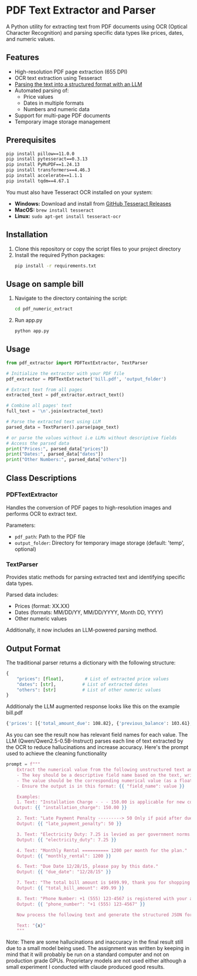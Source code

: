 # PDF Text Extractor and Parser

A Python utility for extracting text from PDF documents using OCR (Optical Character Recognition) and parsing specific data types like prices, dates, and numeric values.

## Features

- High-resolution PDF page extraction (655 DPI)
- OCR text extraction using Tesseract
- [Parsing the text into a structured format with an LLM](#output-format)
- Automated parsing of:
  - Price values
  - Dates in multiple formats
  - Numbers and numeric data
- Support for multi-page PDF documents
- Temporary image storage management

## Prerequisites

```bash
pip install pillow==11.0.0
pip install pytesseract==0.3.13
pip install PyMuPDF==1.24.13
pip install transformers==4.46.3
pip install accelerate==1.1.1
pip install tqdm==4.67.1
```

You must also have Tesseract OCR installed on your system:

- **Windows:** Download and install from [GitHub Tesseract Releases](https://github.com/UB-Mannheim/tesseract/wiki)
- **MacOS:** `brew install tesseract`
- **Linux:** `sudo apt-get install tesseract-ocr`

## Installation

1. Clone this repository or copy the script files to your project directory
2. Install the required Python packages:
   ```bash
   pip install -r requirements.txt
   ```
## Usage on sample bill

1. Navigate to the directory containing the script:
   ```bash
   cd pdf_numeric_extract
   ```
2. Run app.py
   ```bash
   python app.py
   ```

## Usage

```python
from pdf_extractor import PDFTextExtractor, TextParser

# Initialize the extractor with your PDF file
pdf_extractor = PDFTextExtractor('bill.pdf', 'output_folder')

# Extract text from all pages
extracted_text = pdf_extractor.extract_text()

# Combine all pages' text
full_text = '\n'.join(extracted_text)

# Parse the extracted text using LLM
parsed_data = TextParser().parse(page_text)

# or parse the values without i.e LLMs without descriptive fields
# Access the parsed data
print("Prices:", parsed_data["prices"])
print("Dates:", parsed_data["dates"])
print("Other Numbers:", parsed_data["others"])
```


## Class Descriptions

### PDFTextExtractor

Handles the conversion of PDF pages to high-resolution images and performs OCR to extract text.

Parameters:
- `pdf_path`: Path to the PDF file
- `output_folder`: Directory for temporary image storage (default: 'temp', optional)

### TextParser

Provides static methods for parsing extracted text and identifying specific data types.

Parsed data includes:
- Prices (format: XX.XX)
- Dates (formats: MM/DD/YY, MM/DD/YYYY, Month DD, YYYY)
- Other numeric values

Additionally, it now includes an LLM-powered parsing method.

## Output Format

The traditional parser returns a dictionary with the following structure:
```python
{
    "prices": [float],        # List of extracted price values
    "dates": [str],          # List of extracted dates
    "others": [str]          # List of other numeric values
}
```
Additionaly the LLM augmented response looks like this on the example bill.pdf

```bash
{'prices': [{'total_amount_due': 108.82}, {'previous_balance': 103.61}, {'comcast_paydirect': -103.61}, {'new_charges': 108.82}, {'thank_you': 93.84},{'other_charges_and_credits': 8.53}, {'taxes_surcharges_fees': 6.45}, {'total_new_charges': 108.82}, {'sarview_detal_total_amount_due': 108.82}, {'additional_outlet_01_08_to_07_video_prices': 9.95}, {'xfinity_tv': 93.84}, {'broadcast_tv_fee': 5.0}, {'franchise_related_cost': 0.53}, {'total_other_charges_credits': 8.53}, {'state_sales_tax': 0.02}, {'franchise_fee': 6.35}, {'federal_council_regulatory_fee': 0.08}, {'total_taxes_surcharges_fees': 6.45}], 'dates': [{'billing_date': '12/28/15'}, {'auto_pay': '01/12/16'}, {'autopay_payment': '01/12/16'}], 'others': [{'contact_us_url': 'https://www.xfinity.com'}, {'call_phone_number': '(1) 800-934-6489'}, {'payment_time': 'quick and convenient'}, {'copyright_symbol': '©'}, {'box_number': '6505'}, {'location': 'CHELMSFORD MA 01824-0000'}, {'call_to_request_monthly_bill_in_spanish_at': ''}, {'live_chat_link': '855-270-0379'}, {'phone_number': '+1 (555) 123-4567'}, {'contact_type': 'residential'}, {'business_type': 'real_estate'}]}
```

As you can see the result now has relevant field names for each value.
The LLM (Qwen/Qwen2.5-0.5B-Instruct) parses each line of text extracted by the OCR to reduce hallucinations and increase accuracy. Here's the prompt used to achieve the cleaning functionality
```python
prompt = f"""
    Extract the numerical value from the following unstructured text and convert it into a structured JSON format.
    - The key should be a descriptive field name based on the text, written in snake_case.
    - The value should be the corresponding numerical value (as a float or integer).
    - Ensure the output is in this format: {{ "field_name": value }}

    Examples:
    1. Text: "Installation Charge - - - 150.00 is applicable for new connections."
   Output: {{ "installation_charge": 150.00 }}

    2. Text: "Late Payment Penalty ---------> 50 Only if paid after due date."
    Output: {{ "late_payment_penalty": 50 }}

    3. Text: "Electricity Duty: 7.25 is levied as per government norms."
    Output: {{ "electricity_duty": 7.25 }}

    4. Text: "Monthly Rental ========== 1200 per month for the plan."
    Output: {{ "monthly_rental": 1200 }}

    6. Text: "Due Date 12/28/15, please pay by this date."
    Output: {{ "due_date": "12/28/15" }}

    7. Text: "The total bill amount is $499.99, thank you for shopping with us."
    Output: {{ "total_bill_amount": 499.99 }}

    8. Text: "Phone Number: +1 (555) 123-4567 is registered with your account."
    Output: {{ "phone_number": "+1 (555) 123-4567" }}

    Now process the following text and generate the structured JSON format:

    Text: "{x}"
    """
```
Note: There are some hallucinations and inaccuracy in the final result still due to a small model being used. The assignment was written by keeping in mind that it will probably be run on a standard computer and not on production grade GPUs. Proprietary models are not used either although a small experiment I conducted with claude produced good results.
